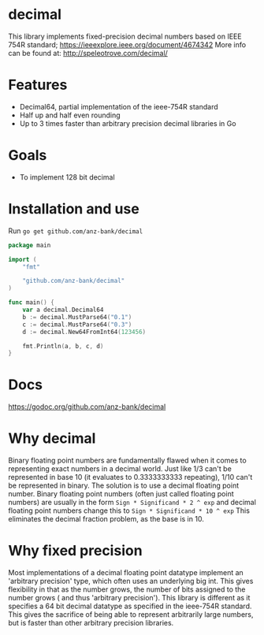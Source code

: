 # decimal

This library implements fixed-precision decimal numbers based on IEEE 754R standard;
<https://ieeexplore.ieee.org/document/4674342>
More info can be found at:
<http://speleotrove.com/decimal/>

# Features
- Decimal64, partial implementation of the ieee-754R standard
- Half up and half even rounding
- Up to 3 times faster than arbitrary precision decimal libraries in Go

# Goals
- To implement 128 bit decimal

# Installation and use

Run `go get github.com/anz-bank/decimal`


```go
package main

import (
	"fmt"

	"github.com/anz-bank/decimal"
)

func main() {
	var a decimal.Decimal64
	b := decimal.MustParse64("0.1")
	c := decimal.MustParse64("0.3")
	d := decimal.New64FromInt64(123456)

	fmt.Println(a, b, c, d)
}

```

# Docs
<https://godoc.org/github.com/anz-bank/decimal>

# Why decimal
Binary floating point numbers are fundamentally flawed when it comes to representing exact numbers in a decimal world. Just like 1/3 can't be represented in base 10 (it evaluates to 0.3333333333 repeating), 1/10 can't be represented in binary.
The solution is to use a decimal floating point number.
Binary floating point numbers (often just called floating point numbers) are usually in the form
`Sign * Significand * 2 ^ exp`
and decimal floating point numbers change this to
`Sign * Significand * 10 ^ exp`
This eliminates the decimal fraction problem, as the base is in 10.


# Why fixed precision
Most implementations of a decimal floating point datatype implement an 'arbitrary precision' type, which often uses an underlying big int. This gives flexibility in that as the number grows, the number of bits assigned to the number grows ( and thus 'arbitrary precision').
This library is different as it specifies a 64 bit decimal datatype as specified in the ieee-754R standard. This gives the sacrifice of being able to represent arbitrarily large numbers, but is faster than other arbitrary precision libraries.
